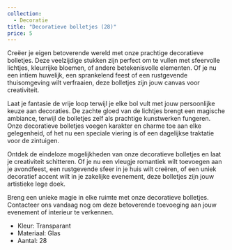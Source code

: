 ```yaml
---
collection:
  - Decoratie
title: "Decoratieve bolletjes (28)"
price: 5
---
```


Creëer je eigen betoverende wereld met onze prachtige decoratieve bolletjes. Deze veelzijdige stukken zijn perfect om te vullen met sfeervolle lichtjes, kleurrijke bloemen, of andere betekenisvolle elementen. Of je nu een intiem huwelijk, een sprankelend feest of een rustgevende thuisomgeving wilt verfraaien, deze bolletjes zijn jouw canvas voor creativiteit.

Laat je fantasie de vrije loop terwijl je elke bol vult met jouw persoonlijke keuze aan decoraties. De zachte gloed van de lichtjes brengt een magische ambiance, terwijl de bolletjes zelf als prachtige kunstwerken fungeren. Onze decoratieve bolletjes voegen karakter en charme toe aan elke gelegenheid, of het nu een speciale viering is of een dagelijkse traktatie voor de zintuigen.

Ontdek de eindeloze mogelijkheden van onze decoratieve bolletjes en laat je creativiteit schitteren. Of je nu een vleugje romantiek wilt toevoegen aan je avondfeest, een rustgevende sfeer in je huis wilt creëren, of een uniek decoratief accent wilt in je zakelijke evenement, deze bolletjes zijn jouw artistieke lege doek.

Breng een unieke magie in elke ruimte met onze decoratieve bolletjes. Contacteer ons vandaag nog om deze betoverende toevoeging aan jouw evenement of interieur te verkennen.

- Kleur: Transparant
- Materiaal: Glas
- Aantal: 28

